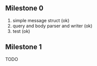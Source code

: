 ## Milestone 0
1. simple message struct (ok)
2. query and body parser and writer (ok)
3. test (ok)

## Milestone 1
TODO